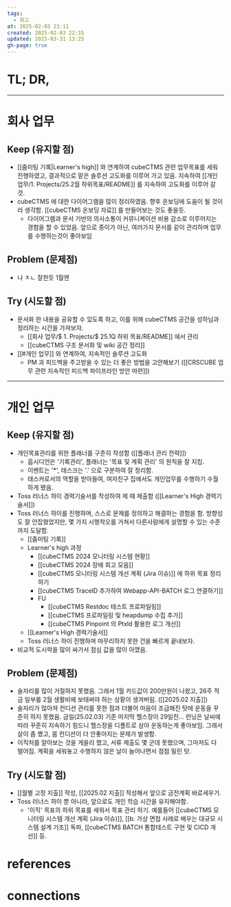 ```yaml
---
tags:
  - 회고
at: 2025-02-03 23:11
created: 2025-02-03 22:15
updated: 2025-03-31 13:25
gh-page: true
---
```

# TL; DR,


---
# 회사 업무
## Keep (유지할 점) 
- [[줌미팅 기록|Learner's high]] 와 연계하여 cubeCTMS 관련 업무목표를 세워 진행하였고, 결과적으로 맡은 솔루션 고도화를 이루어 가고 있음. 지속하여 [[개인 업무/1. Projects/25.2월 하위목표/README]] 를 지속하여 고도화를 이루어 갈 것.
- cubeCTMS 에 대한 다이어그램을 많이 정리하였음. 향후 온보딩에 도움이 될 것이라 생각함. [[cubeCTMS 온보딩 자료]] 를 만들어보는 것도 좋을듯.
	- 다이어그램과 문서 기반의 의사소통이 커뮤니케이션 비용 감소로 이루어지는 경험을 할 수 있었음. 앞으로 종이가 아닌, 여러가지 문서를 같이 관리하며 업무를 수행하는것이 좋아보임
## Problem (문제점) 
- 나 ㅈㄴ 잘한듯 1월엔

## Try (시도할 점) 
- 문서화 한 내용을 공유할 수 있도록 하고, 이를 위해 cubeCTMS 공간을 성하님과 정리하는 시간을 가져보자.
	- [[회사 업무/$ 1. Projects/$ 25.1Q 하위 목표/README]] 에서 관리
	- [[cubeCTMS 구조 문서화 및 wiki 공간 정리]]
- [[#개인 업무]] 와 연계하여, 지속적인 솔루션 고도화
	- PM 과 피드백을 주고받을 수 있는 더 좋은 방법을 고안해보기 ([[CRSCUBE 업무 관련 지속적인 피드백 파이프라인 방안 마련]])

---
# 개인 업무
## Keep (유지할 점) 
- 개인목표관리를 위한 플래너를 구준히 작성함 ([[플래너 관리 전략]])
	- 옵시디언은 '기록관리', 플래너는 '목표 및 계획 관리' 의 원칙을 잘 지킴.
	- 이벤트는 '\*', 태스크는 '.' 으로 구분하여 잘 정리함.
	- 태스커로서의 역할을 받아들여, 여자친구 집에서도 개인업무를 수행하기 수월하게 됐음.
- Toss 러너스 하이 경력기술서를 작성하여 제 때 제출함 ([[Learner's High 경력기술서]])
- Toss 러너스 하이를 진행하며, 스스로 문제를 정의하고 해결하는 경험을 함. 방향성도 잘 안잡혔었지만, 몇 가지 시행착오를 거쳐서 다른사람에게 설명할 수 있는 수준까지 도달함.
	- [[줌미팅 기록]]
	- Learner's high 과정
		- [[cubeCTMS 2024 모니터링 시스템 현황]]
		- [[cubeCTMS 2024 장애 회고 모음]]
		- [[cubeCTMS 모니터링 시스템 개선 계획 (Jira 이슈)]] 에 하위 목표 정리하기
		- [[cubeCTMS TraceID 추가하여 Webapp-API-BATCH 로그 연결하기]]
		- FU
			- [[cubeCTMS Restdoc 테스트 프로파일링]]
			- [[cubeCTMS 프로파일링 및 heapdump 수집 추가]]
			- [[cubeCTMS Pinpoint 의 PtxId 활용한 로그 개선]]
	- [[Learner's High 경력기술서]]
	- Toss 러너스 하이 진행하며 마무리하지 못한 건을 빠르게 끝내보자.
- 비교적 도시락을 많이 싸가서 점심 값을 많이 아꼈음.
## Problem (문제점) 
- 술자리를 많이 거절하지 못했음. 그래서 1월 카드값이 200만원이 나왔고, 26주 적금 일부를 2월 생활비에 보태써야 하는 상황이 생겨버림. ([[2025.02 지출]])
- 술자리가 많아져 컨디션 관리를 못한 점과 더불어 마음이 조급해진 탓에 운동을 꾸준히 하지 못했음. 금일(25.02.03) 기준 마지막 헬스장이 29일전... 런닝은 날씨에 따라 꾸준히 지속하기 힘드니 헬스장을 디폴트로 삼아 운동하는게 좋아보임. 그래서 살이 좀 쪘고, 몸 컨디션이 더 안좋아지는 문제가 발생함.
- 이직처를 알아보는 것을 게을리 했고, 서류 제출도 몇 군데 못했으며, 그마저도 다 떨어짐. 계획을 세워놓고 수행하지 않은 날이 늘어나면서 점점 밀린 탓.

## Try (시도할 점) 
- [[월별 고정 지출]] 작성, [[2025.02 지출]] 작성해서 앞으로 금전계획 바로세우기.
- Toss 러너스 하이 뿐 아니라, 앞으로도 개인 학습 시간을 유지해야함.
	- '이직' 목표의 하위 목표를 세워서 목표 관리 하기. 예를들어 [[cubeCTMS 모니터링 시스템 개선 계획 (Jira 이슈)]], [[b. 가상 면접 사례로 배우는 대규모 시스템 설계 기초]]
 독파, [[cubeCTMS BATCH 통합테스트 구현 및 CICD 개선]] 등.

# references

# connections